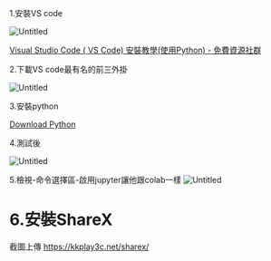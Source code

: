 1.安裝VS code

![Untitled](https://i.imgur.com/b4K51eC.png)

[Visual Studio Code ( VS Code) 安裝教學(使用Python) - 免費資源社群](https://www.citerp.com.tw/citwp2/2021/12/22/vs-code_python_01/)

2.下載VS code最有名的前三外掛

![Untitled](https://i.imgur.com/UKAFzYP.png)

3.安裝python

[Download Python](https://www.python.org/downloads/)

4.測試後

![Untitled](https://i.imgur.com/SSnoX9T.png)

5.檢視-命令選擇區-啟用jupyter讓他跟colab一樣
![Untitled](https://i.imgur.com/SVtghh9.png)

# 6.安裝ShareX
截圖上傳
https://kkplay3c.net/sharex/
